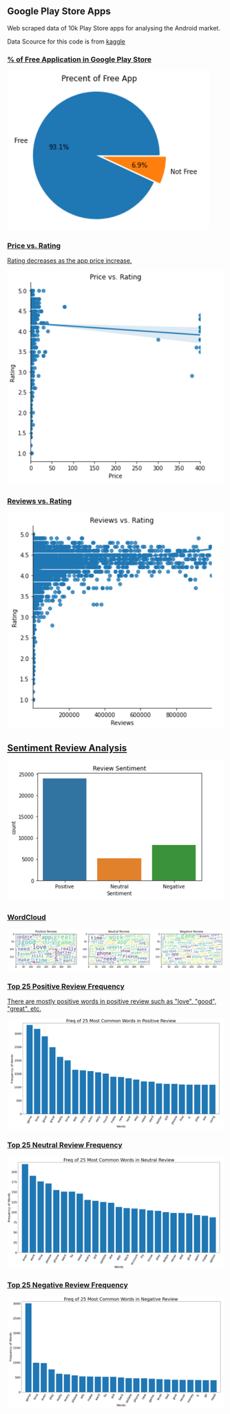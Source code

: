 ## Google Play Store Apps 
  
Web scraped data of 10k Play Store apps for analysing the Android market.

Data Scource for this code is from <a href="https://www.kaggle.com/lava18/google-play-store-apps"> kaggle 

### % of Free Application in Google Play Store
<img src="image/Free_app.PNG">

### Price vs. Rating
Rating decreases as the app price increase.

<img src="image/Price_rating.PNG">

### Reviews vs. Rating
<img src="image/review_rating.PNG">

## Sentiment Review Analysis
<img src="image/review_sentiment.PNG">

### WordCloud
<img src="image/review_wordcloud.PNG">

### Top 25 Positive Review Frequency
There are mostly positive words in positive review such as "love", "good", "great", etc.

<img src="image/plot_graph_positive.PNG">

### Top 25 Neutral Review Frequency
<img src="image/plot_graph_neutral.PNG">

### Top 25 Negative Review Frequency
<img src="image/plot_graph_negative.PNG">
